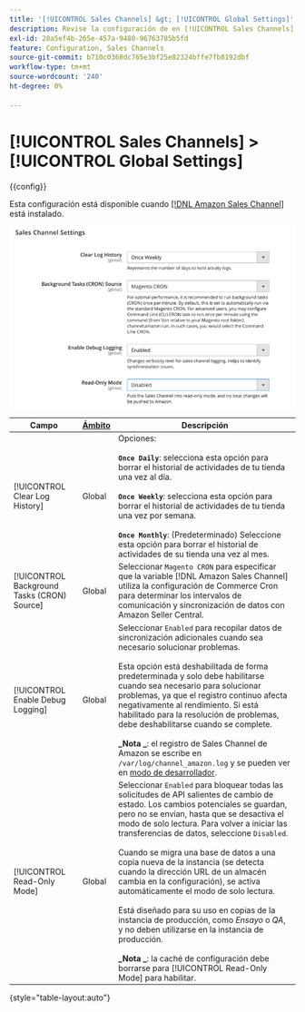 ```yaml
---
title: '[!UICONTROL Sales Channels] &gt; [!UICONTROL Global Settings]'
description: Revise la configuración de en [!UICONTROL Sales Channels] &gt; [!UICONTROL Global Settings] de la administración de Commerce.
exl-id: 28a5ef4b-265e-457a-9480-96763785b5fd
feature: Configuration, Sales Channels
source-git-commit: b710c0368dc765e3bf25e82324bffe7fb8192dbf
workflow-type: tm+mt
source-wordcount: '240'
ht-degree: 0%

---
```


# [!UICONTROL Sales Channels] > [!UICONTROL Global Settings]

{{config}}

Esta configuración está disponible cuando [[!DNL Amazon Sales Channel]](https://experienceleague.adobe.com/docs/commerce-channels/amazon/getting-started/install.html) está instalado.

![Configuración de Sales Channel](./assets/config-sales-channel-global-settings.png)<!-- zoom -->

| Campo | [Ámbito](../getting-started/websites-stores-views.md#scope-settings) | Descripción |
|-----|---------|------|
| [!UICONTROL Clear Log History] | Global | Opciones:<br/><br/>**`Once Daily`**: selecciona esta opción para borrar el historial de actividades de tu tienda una vez al día.<br/><br/>**`Once Weekly`**: selecciona esta opción para borrar el historial de actividades de tu tienda una vez por semana.<br/><br/>**`Once Monthly`**: (Predeterminado) Seleccione esta opción para borrar el historial de actividades de su tienda una vez al mes. |
| [!UICONTROL Background Tasks (CRON) Source] | Global | Seleccionar `Magento CRON` para especificar que la variable [!DNL Amazon Sales Channel] utiliza la configuración de Commerce Cron para determinar los intervalos de comunicación y sincronización de datos con Amazon Seller Central. |
| [!UICONTROL Enable Debug Logging] | Global | Seleccionar `Enabled` para recopilar datos de sincronización adicionales cuando sea necesario solucionar problemas.<br/><br/>Esta opción está deshabilitada de forma predeterminada y solo debe habilitarse cuando sea necesario para solucionar problemas, ya que el registro continuo afecta negativamente al rendimiento. Si está habilitado para la resolución de problemas, debe deshabilitarse cuando se complete.<br/><br/>**_Nota _**: el registro de Sales Channel de Amazon se escribe en `/var/log/channel_amazon.log` y se pueden ver en [modo de desarrollador](../systems/developer-tools.md#operation-modes). |
| [!UICONTROL Read-Only Mode] | Global | Seleccionar `Enabled` para bloquear todas las solicitudes de API salientes de cambio de estado. Los cambios potenciales se guardan, pero no se envían, hasta que se desactiva el modo de solo lectura. Para volver a iniciar las transferencias de datos, seleccione `Disabled`.<br/><br/>Cuando se migra una base de datos a una copia nueva de la instancia (se detecta cuando la dirección URL de un almacén cambia en la configuración), se activa automáticamente el modo de solo lectura.<br/><br/>Está diseñado para su uso en copias de la instancia de producción, como _Ensayo_ o _QA_, y no deben utilizarse en la instancia de producción.<br/><br/>**_Nota _**: la caché de configuración debe borrarse para [!UICONTROL Read-Only Mode] para habilitar. |

{style="table-layout:auto"}
